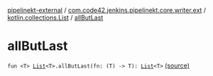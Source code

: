 [pipelinekt-external](../../index.md) / [com.code42.jenkins.pipelinekt.core.writer.ext](../index.md) / [kotlin.collections.List](index.md) / [allButLast](./all-but-last.md)

# allButLast

`fun <T> `[`List`](https://kotlinlang.org/api/latest/jvm/stdlib/kotlin.collections/-list/index.html)`<T>.allButLast(fn: (T) -> T): `[`List`](https://kotlinlang.org/api/latest/jvm/stdlib/kotlin.collections/-list/index.html)`<T>` [(source)](https://github.com/code42/pipelinekt/tree/master/core/src/main/kotlin/com/code42/jenkins/pipelinekt/core/writer/ext/ListUtil.kt#L5)
